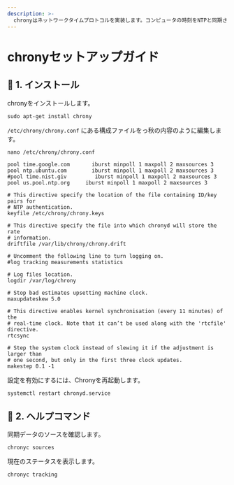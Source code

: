 ```yaml
---
description: >-
  chronyはネットワークタイムプロトコルを実装します。コンピュータの時刻をNTPと同期させるのに役立ちます。
---
```


# chronyセットアップガイド

## 🐣 1. インストール

chronyをインストールします。

```text
sudo apt-get install chrony
```

`/etc/chrony/chrony.conf` にある構成ファイルをっ秋の内容のように編集します。

```text
nano /etc/chrony/chrony.conf
```

```text
pool time.google.com       iburst minpoll 1 maxpoll 2 maxsources 3
pool ntp.ubuntu.com        iburst minpoll 1 maxpoll 2 maxsources 3
#pool time.nist.giv         iburst minpoll 1 maxpoll 2 maxsources 3
pool us.pool.ntp.org     iburst minpoll 1 maxpoll 2 maxsources 3

# This directive specify the location of the file containing ID/key pairs for
# NTP authentication.
keyfile /etc/chrony/chrony.keys

# This directive specify the file into which chronyd will store the rate
# information.
driftfile /var/lib/chrony/chrony.drift

# Uncomment the following line to turn logging on.
#log tracking measurements statistics

# Log files location.
logdir /var/log/chrony

# Stop bad estimates upsetting machine clock.
maxupdateskew 5.0

# This directive enables kernel synchronisation (every 11 minutes) of the
# real-time clock. Note that it can’t be used along with the 'rtcfile' directive.
rtcsync

# Step the system clock instead of slewing it if the adjustment is larger than
# one second, but only in the first three clock updates.
makestep 0.1 -1
```

設定を有効にするには、Chronyを再起動します。

```text
systemctl restart chronyd.service
```

## 🤖 2. ヘルプコマンド

同期データのソースを確認します。

```text
chronyc sources
```

現在のステータスを表示します。

```text
chronyc tracking
```


